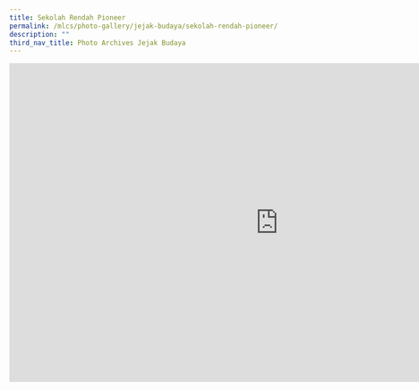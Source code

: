 ```yaml
---
title: Sekolah Rendah Pioneer
permalink: /mlcs/photo-gallery/jejak-budaya/sekolah-rendah-pioneer/
description: ""
third_nav_title: Photo Archives Jejak Budaya
---
```

<iframe allowfullscreen="true" height="569" width="960" frameborder="0" src="https://docs.google.com/presentation/d/e/2PACX-1vSVGOjOne6AHqTmEyBMgz2-yZvPJzQuOMcgDqPglTd849K8-ffmFyl3uQ0cw9TXRMO8uf8MpuDhCe0t/embed?start=true&amp;loop=true&amp;delayms=5000"></iframe>